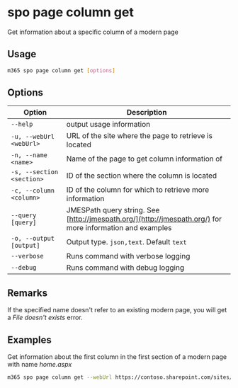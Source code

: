 # spo page column get

Get information about a specific column of a modern page

## Usage

```sh
m365 spo page column get [options]
```

## Options

Option|Description
------|-----------
`--help`|output usage information
`-u, --webUrl <webUrl>`|URL of the site where the page to retrieve is located
`-n, --name <name>`|Name of the page to get column information of
`-s, --section <section>`|ID of the section where the column is located
`-c, --column <column>`|ID of the column for which to retrieve more information
`--query [query]`|JMESPath query string. See [http://jmespath.org/](http://jmespath.org/) for more information and examples
`-o, --output [output]`|Output type. `json,text`. Default `text`
`--verbose`|Runs command with verbose logging
`--debug`|Runs command with debug logging

## Remarks

If the specified name doesn't refer to an existing modern page, you will get a _File doesn't exists_ error.

## Examples

Get information about the first column in the first section of a modern page with name _home.aspx_

```sh
m365 spo page column get --webUrl https://contoso.sharepoint.com/sites/team-a --name home.aspx --section 1 --column 1
```